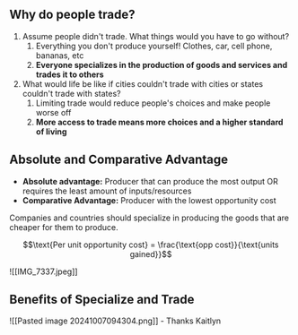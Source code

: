 ## Why do people trade?
1. Assume people didn't trade. What things would you have to go without?
	1. Everything you don't produce yourself! Clothes, car, cell phone, bananas, etc
	2. **Everyone specializes in the production of goods and services and trades it to others**
2. What would life be like if cities couldn't trade with cities or states couldn't trade with states?
	1. Limiting trade would reduce people's choices and make people worse off
	2. **More access to trade means more choices and a higher standard of living**

## Absolute and Comparative Advantage
- **Absolute advantage:** Producer that can produce the most output OR requires the least amount of inputs/resources
- **Comparative Advantage:** Producer with the lowest opportunity cost

Companies and countries should specialize in producing the goods that are cheaper for them to produce.

$$\text{Per unit opportunity cost} = \frac{\text{opp cost}}{\text{units gained}}$$

![[IMG_7337.jpeg]]

## Benefits of Specialize and Trade

![[Pasted image 20241007094304.png]]
\- Thanks Kaitlyn